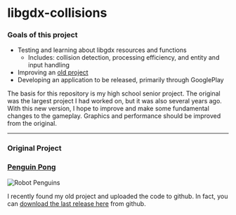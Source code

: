 # libgdx-collisions

### Goals of this project

* Testing and learning about libgdx resources and functions
  * Includes: collision detection, processing efficiency, and entity and input handling
* Improving an [old project](#original-project)
* Developing an application to be released, primarily through GooglePlay

The basis for this repository is my high school senior project. The original was the largest project I had worked on, but it was also several years ago. With this new version, I hope to improve and make some fundamental changes to the gameplay. Graphics and performance should be improved from the original. 

------

### Original Project

### [Penguin Pong](http://www.github.com/exovum/PenguinPong)

![Robot Penguins](https://github.com/exovum/PenguinPong/blob/master/res/pong/robotpenguin.png "Robot Penguins")

I recently found my old project and uploaded the code to github. In fact, you can [download the last release here](https://github.com/exovum/PenguinPong/releases/download/v1.3/PenguinPong_1-3-1.jar) from github. 
